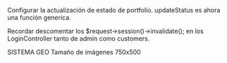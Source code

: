 Configurar la actualización de estado de portfolio. updateStatus es ahora una función generica.


Recordar descomentar los $request->session()->invalidate();
en los LoginController tanto de admin como customers.


SISTEMA GEO
Tamaño de imágenes
750x500